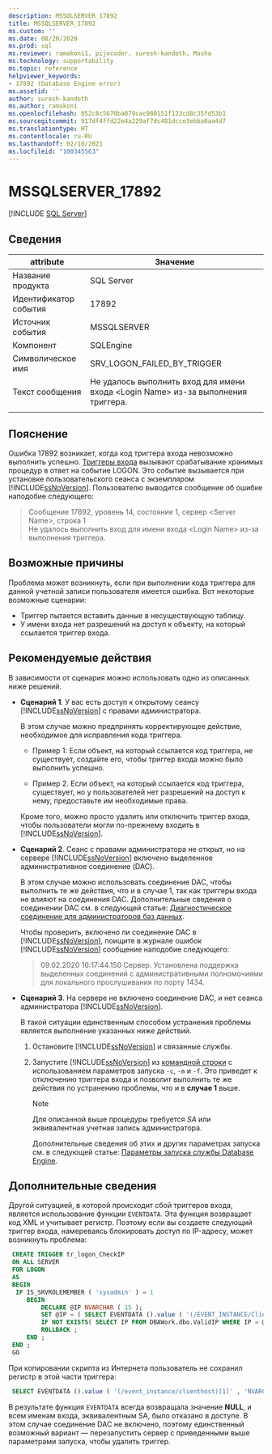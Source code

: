 ```yaml
---
description: MSSQLSERVER_17892
title: MSSQLSERVER_17892
ms.custom: ''
ms.date: 08/20/2020
ms.prod: sql
ms.reviewer: ramakoni1, pijocoder, suresh-kandoth, Masha
ms.technology: supportability
ms.topic: reference
helpviewer_keywords:
- 17892 (Database Engine error)
ms.assetid: ''
author: suresh-kandoth
ms.author: ramakoni
ms.openlocfilehash: 052c8c5670ba079cac980151f123cd8c35fd53b1
ms.sourcegitcommit: 917df4ffd22e4a229af7dc481dcce3ebba0aa4d7
ms.translationtype: HT
ms.contentlocale: ru-RU
ms.lasthandoff: 02/10/2021
ms.locfileid: "100345563"
---
```

# <a name="mssqlserver_17892"></a>MSSQLSERVER_17892
 [!INCLUDE [SQL Server](../../includes/applies-to-version/sqlserver.md)]

## <a name="details"></a>Сведения

|attribute|Значение|
|---|---|
|Название продукта|SQL Server|
|Идентификатор события|17892|
|Источник события|MSSQLSERVER|
|Компонент|SQLEngine|
|Символическое имя|SRV_LOGON_FAILED_BY_TRIGGER|
|Текст сообщения|Не удалось выполнить вход для имени входа \<Login Name> из-за выполнения триггера.|
||

## <a name="explanation"></a>Пояснение

Ошибка 17892 возникает, когда код триггера входа невозможно выполнить успешно. [Триггеры входа](../triggers/logon-triggers.md) вызывают срабатывание хранимых процедур в ответ на событие LOGON. Это событие вызывается при установке пользовательского сеанса с экземпляром [!INCLUDE[ssNoVersion](../../includes/ssnoversion-md.md)]. Пользователю выводится сообщение об ошибке наподобие следующего:

> Сообщение 17892, уровень 14, состояние 1, сервер \<Server Name>, строка 1  
Не удалось выполнить вход для имени входа \<Login Name> из-за выполнения триггера.

## <a name="possible-causes"></a>Возможные причины

Проблема может возникнуть, если при выполнении кода триггера для данной учетной записи пользователя имеется ошибка. Вот некоторые возможные сценарии:

- Триггер пытается вставить данные в несуществующую таблицу.
- У имени входа нет разрешений на доступ к объекту, на который ссылается триггер входа.

## <a name="user-action"></a>Рекомендуемые действия

В зависимости от сценария можно использовать одно из описанных ниже решений.

- **Сценарий 1**. У вас есть доступ к открытому сеансу [!INCLUDE[ssNoVersion](../../includes/ssnoversion-md.md)] с правами администратора.

  В этом случае можно предпринять корректирующее действие, необходимое для исправления кода триггера.

  - Пример 1: Если объект, на который ссылается код триггера, не существует, создайте его, чтобы триггер входа можно было выполнить успешно.

  - Пример 2. Если объект, на который ссылается код триггера, существует, но у пользователей нет разрешений на доступ к нему, предоставьте им необходимые права.  
  
  Кроме того, можно просто удалить или отключить триггер входа, чтобы пользователи могли по-прежнему входить в [!INCLUDE[ssNoVersion](../../includes/ssnoversion-md.md)].  

- **Сценарий 2**. Сеанс с правами администратора не открыт, но на сервере [!INCLUDE[ssNoVersion](../../includes/ssnoversion-md.md)] включено выделенное административное соединение (DAC).

    В этом случае можно использовать соединение DAC, чтобы выполнить те же действия, что и в случае 1, так как триггеры входа не влияют на соединения DAC. Дополнительные сведения о соединении DAC см. в следующей статье: [Диагностическое соединение для администраторов баз данных](../../database-engine/configure-windows/diagnostic-connection-for-database-administrators.md).

    Чтобы проверить, включено ли соединение DAC в [!INCLUDE[ssNoVersion](../../includes/ssnoversion-md.md)], поищите в журнале ошибок [!INCLUDE[ssNoVersion](../../includes/ssnoversion-md.md)] сообщение наподобие следующего:

    > 09.02.2020 16:17:44.150 Сервер. Установлена поддержка выделенных соединений с административными полномочиями для локального прослушивания по порту 1434.  

- **Сценарий 3**. На сервере не включено соединение DAC, и нет сеанса администратора [!INCLUDE[ssNoVersion](../../includes/ssnoversion-md.md)].

    В такой ситуации единственным способом устранения проблемы является выполнение указанных ниже действий.
  
    1. Остановите [!INCLUDE[ssNoVersion](../../includes/ssnoversion-md.md)] и связанные службы.
    2. Запустите [!INCLUDE[ssNoVersion](../../includes/ssnoversion-md.md)] из [командной строки](/previous-versions/sql/sql-server-2008-r2/ms180965(v=sql.105)) с использованием параметров запуска `-c`, `-m` и `-f`. Это приведет к отключению триггера входа и позволит выполнить те же действия по устранению проблемы, что и в **случае 1** выше.
  
        > [!NOTE]
        > Для описанной выше процедуры требуется *SA* или эквивалентная учетная запись администратора.
  
         Дополнительные сведения об этих и других параметрах запуска см. в следующей статье: [Параметры запуска службы Database Engine](../../database-engine/configure-windows/database-engine-service-startup-options.md).

## <a name="more-information"></a>Дополнительные сведения

Другой ситуацией, в которой происходит сбой триггеров входа, является использование функции `EVENTDATA`. Эта функция возвращает код XML и учитывает регистр.  Поэтому если вы создаете следующий триггер входа, намереваясь блокировать доступ по IP-адресу, может возникнуть проблема:

``` sql
 CREATE TRIGGER tr_logon_CheckIP  
 ON ALL SERVER  
 FOR LOGON  
 AS
 BEGIN
  IF IS_SRVROLEMEMBER ( 'sysadmin' ) = 1  
     BEGIN
         DECLARE @IP NVARCHAR ( 15 );  
         SET @IP = ( SELECT EVENTDATA ().value ( '(/EVENT_INSTANCE/ClientHost)[1]' , 'NVARCHAR(15)' ));  
         IF NOT EXISTS( SELECT IP FROM DBAWork.dbo.ValidIP WHERE IP = @IP )  
         ROLLBACK ;  
     END ;  
 END ;  
 GO
```

При копировании скрипта из Интернета пользователь не сохранил регистр в этой части триггера:

```sql
 SELECT EVENTDATA ().value ( '(/event_instance/clienthost)[1]' , 'NVARCHAR(15)' ));  
```

В результате функция `EVENTDATA` всегда возвращала значение **NULL**, и всем именам входа, эквивалентным SA, было отказано в доступе. В этом случае соединение DAC не включено, поэтому единственный возможный вариант — перезапустить сервер с приведенными выше параметрами запуска, чтобы удалить триггер.